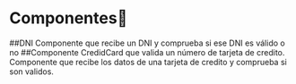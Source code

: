 # Componentes🚀
##DNI
Componente que recibe un DNI y comprueba si ese DNI es válido o no
##Componente CredidCard que valida un número de tarjeta de credito.
Componente que recibe los datos de una tarjeta de credito y comprueba
si son validos.
